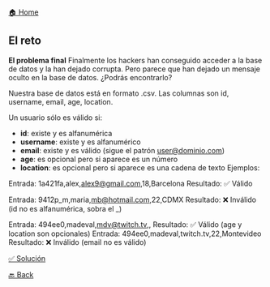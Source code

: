 [🏠 Home](https://github.com/jcuencagento/codemberJCG)

## El reto

**El problema final**
Finalmente los hackers han conseguido acceder a la base de datos y la han dejado corrupta. 
Pero parece que han dejado un mensaje oculto en la base de datos. ¿Podrás encontrarlo?

Nuestra base de datos está en formato .csv. Las columnas son id, username, email, age, location.

Un usuario sólo es válido si:

- **id**: existe y es alfanumérica
- **username**: existe y es alfanumérico
- **email**: existe y es válido (sigue el patrón user@dominio.com)
- **age**: es opcional pero si aparece es un número
- **location**: es opcional pero si aparece es una cadena de texto
Ejemplos:

Entrada: 1a421fa,alex,alex9@gmail.com,18,Barcelona
Resultado: ✅ Válido

Entrada: 9412p_m,maria,mb@hotmail.com,22,CDMX
Resultado: ❌ Inválido (id no es alfanumérica, sobra el _)

Entrada: 494ee0,madeval,mdv@twitch.tv,,
Resultado: ✅ Válido (age y location son opcionales)
Entrada: 494ee0,madeval,twitch.tv,22,Montevideo
Resultado: ❌ Inválido (email no es válido)



[✅ Solución](https://github.com/jcuencagento/codemberJCG/blob/master/challenge_05/challenge_05.js)


[🔙 Back](https://github.com/jcuencagento/codemberJCG/blob/master/challenge_04/challenge_04.md)